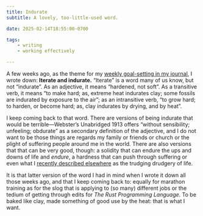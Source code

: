 ```yaml
---
title: Indurate
subtitle: A lovely, too-little-used word.

date: 2025-02-14T18:55:00-0700

tags:
    - writing
    - working effectively

---
```


A few weeks ago, as the theme for my [weekly goal-setting in my journal][goals], I wrote down: **Iterate and indurate.** “Iterate” is a word many of us know, but not “indurate”. As an adjective, it means “hardened, not soft”. As a transitive verb, it means “to make hard; as, extreme heat indurates clay; some fossils are indurated by exposure to the air”; as an intransitive verb, “to grow hard; to harden, or become hard; as, clay indurates by drying, and by heat”.

I keep coming back to that word. There are versions of being indurate that would be terrible—Webster’s Unabridged 1913 offers “without sensibility; unfeeling; obdurate” as a secondary definition of the adjective, and I do not want to be those things are regards my family or friends or church or the plight of suffering people around me in the world. There are also versions that that can be very good, though: a solidity that can endure the ups and downs of life and *endure*, a hardness that can push through suffering or even what I [recently described elsewhere][newsletter] as the trudging drudgery of life.

It is that latter version of the word I had in mind when I wrote it down all those weeks ago, and that I keep coming back to: equally for marathon training as for the slog that is applying to (so many) different jobs or the tedium of getting through edits for <cite>The Rust Programming Language</cite>. To be baked like clay, made something of good use by the heat: that is what I want.

[goals]: https://v5.chriskrycho.com/notes/big-picture-planning-makes-little-picture-planning-easier/
[newsletter]: https://newsletter.music.chriskrycho.com/archive/january-2025-always-ambitious-joy-undimmed/